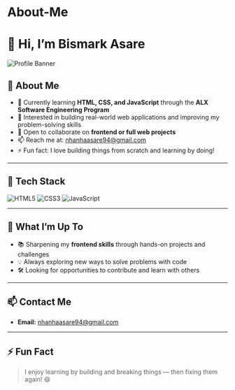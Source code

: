 # About-Me
# 👋 Hi, I’m Bismark Asare

![Profile Banner](https://img.shields.io/badge/Frontend%20Developer-%23E34F26.svg?style=for-the-badge&logo=html5&logoColor=white) <!-- Optional: Add a custom banner or use shields.io badges -->

## 🔭 About Me 

- 🌱 Currently learning **HTML, CSS, and JavaScript** through the **ALX Software Engineering Program**
- 👀 Interested in building real-world web applications and improving my problem-solving skills
- 🤝 Open to collaborate on **frontend or full web projects**
- 📫 Reach me at: [nhanhaasare94@gmail.com](mailto:nhanhaasare94@gmail.com)
- ⚡ Fun fact: I love building things from scratch and learning by doing!

---

## 🚀 Tech Stack

![HTML5](https://img.shields.io/badge/HTML5-%23E34F26.svg?style=flat-square&logo=html5&logoColor=white)
![CSS3](https://img.shields.io/badge/CSS3-%231572B6.svg?style=flat-square&logo=css3&logoColor=white)
![JavaScript](https://img.shields.io/badge/JavaScript-%23F7DF1E.svg?style=flat-square&logo=javascript&logoColor=black)

---

## 🌟 What I’m Up To

- 📚 Sharpening my **frontend skills** through hands-on projects and challenges
- 💡 Always exploring new ways to solve problems with code
- 🛠️ Looking for opportunities to contribute and learn with others

---

## 📫 Contact Me

- **Email:** [nhanhaasare94@gmail.com](mailto:nhanhaasare94@gmail.com)

---

## ⚡ Fun Fact

> I enjoy learning by building and breaking things — then fixing them again! 😄
